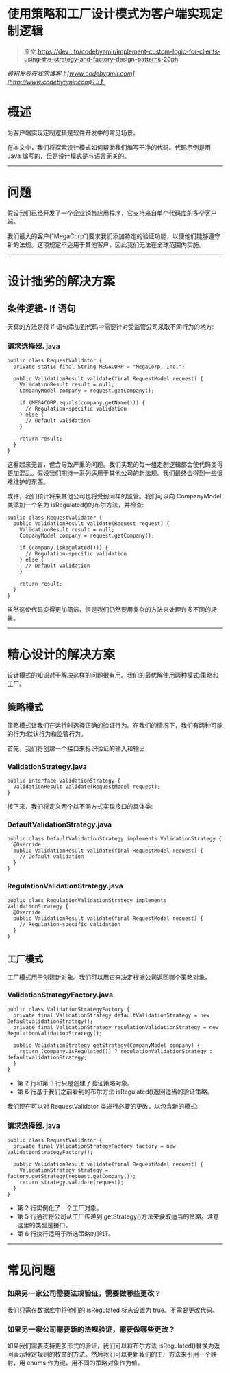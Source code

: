# 使用策略和工厂设计模式为客户端实现定制逻辑

> 原文:[https://dev . to/codebyamir/implement-custom-logic-for-clients-using-the-strategy-and-factory-design-patterns-20ph](https://dev.to/codebyamir/implement-custom-logic-for-clients-using-the-strategy-and-factory-design-patterns-20ph)

*最初发表在我的博客上[www.codebyamir.com](http://www.codebyamir.com)T3】*

# [](#overview)概述

为客户端实现定制逻辑是软件开发中的常见场景。

在本文中，我们将探索设计模式如何帮助我们编写干净的代码。代码示例是用 Java 编写的，但是设计模式是与语言无关的。

* * *

# [](#the-problem)问题

假设我们已经开发了一个企业销售应用程序，它支持来自单个代码库的多个客户端。

我们最大的客户(“MegaCorp”)要求我们添加特定的验证功能，以便他们能够遵守新的法规。这项规定不适用于其他客户，因此我们无法在全球范围内实施。

* * *

# [](#a-poorly-designed-solution)设计拙劣的解决方案

## [](#conditional-logic-if-statements)条件逻辑- If 语句

天真的方法是将 if 语句添加到代码中需要针对受监管公司采取不同行为的地方:

### [](#requestvalidatorjava)请求选择器. java

```
public class RequestValidator {
  private static final String MEGACORP = "MegaCorp, Inc.";

  public ValidationResult validate(final RequestModel request) {
    ValidationResult result = null;
    CompanyModel company = request.getCompany();

    if (MEGACORP.equals(company.getName())) {
      // Regulation-specific validation
    } else {
      // Default validation
    }

    return result;
  }
} 
```

这看起来无害，但会导致严重的问题。我们实现的每一组定制逻辑都会使代码变得更加混乱。假设我们期待一系列适用于其他公司的新法规。我们最终会得到一些很难维护的东西。

或许，我们预计将来其他公司也将受到同样的监管。我们可以向 CompanyModel 类添加一个名为 isRegulated()的布尔方法，并检查:

```
public class RequestValidator {
  public ValidationResult validate(Request request) {
    ValidationResult result = null;
    CompanyModel company = request.getCompany();

    if (company.isRegulated())) {
      // Regulation-specific validation
    } else {
      // Default validation
    }

    return result;
  }
} 
```

虽然这使代码变得更加简洁，但是我们仍然要用复杂的方法来处理许多不同的场景。

* * *

# [](#a-welldesigned-solution)精心设计的解决方案

设计模式的知识对于解决这样的问题很有用。我们的最优解使用两种模式:策略和工厂。

## [](#strategy-pattern)策略模式

策略模式让我们在运行时选择正确的验证行为。在我们的情况下，我们有两种可能的行为:默认行为和监管行为。

首先，我们将创建一个接口来标识验证的输入和输出:

### ValidationStrategy.java

```
public interface ValidationStrategy {
  ValidationResult validate(RequestModel request);
} 
```

接下来，我们将定义两个以不同方式实现接口的具体类:

### DefaultValidationStrategy.java

```
public class DefaultValidationStrategy implements ValidationStrategy {
  @Override
  public ValidationResult validate(final RequestModel request) {
    // Default validation 
  }
} 
```

### RegulationValidationStrategy.java

```
public class RegulationValidationStrategy implements ValidationStrategy {
  @Override
  public ValidationResult validate(final RequestModel request) {
    // Regulation-specific validation 
  }
} 
```

## [](#factory-pattern)工厂模式

工厂模式用于创建新对象。我们可以用它来决定根据公司返回哪个策略对象。

### ValidationStrategyFactory.java

```
public class ValidationStrategyFactory {
  private final ValidationStrategy defaultValidationStrategy = new DefaultValidationStrategy();
  private final ValidationStrategy regulationValidationStrategy = new RegulationValidationStrategy();

  public ValidationStrategy getStrategy(CompanyModel company) {
    return (company.isRegulated()) ? regulationValidationStrategy : defaultValidationStrategy;
  }
} 
```

*   第 2 行和第 3 行只是创建了验证策略对象。
*   第 6 行基于我们之前看到的布尔方法 isRegulated()返回适当的验证策略。

我们现在可以对 RequestValidator 类进行必要的更改，以包含新的模式:

### [](#requestvalidatorjava)请求选择器. java

```
public class RequestValidator {
  private final ValidationStrategyFactory factory = new ValidationStrategyFactory();

  public ValidationResult validate(final RequestModel request) {
    ValidationStrategy strategy = factory.getStrategy(request.getCompany());
    return strategy.validate(request);
  }
} 
```

*   第 2 行实例化了一个工厂对象。
*   第 5 行通过将公司从工厂传递到 getStrategy()方法来获取适当的策略。注意这里的类型是接口。
*   第 6 行执行适用于所选策略的验证。

* * *

# [](#faq)常见问题

### 如果另一家公司需要法规验证，需要做哪些更改？

我们只需在数据库中将他们的 isRegulated 标志设置为 true。不需要更改代码。

### [](#what-changes-are-required-if-another-company-needs-a-new-regulation-validation)如果另一家公司需要新的法规验证，需要做哪些更改？

如果我们需要支持更多形式的验证，我们可以将布尔方法 isRegulated()替换为返回表示特定规则的枚举的方法。然后我们可以更新我们的工厂方法来引用一个映射，用 enums 作为键，用不同的策略对象作为值。
